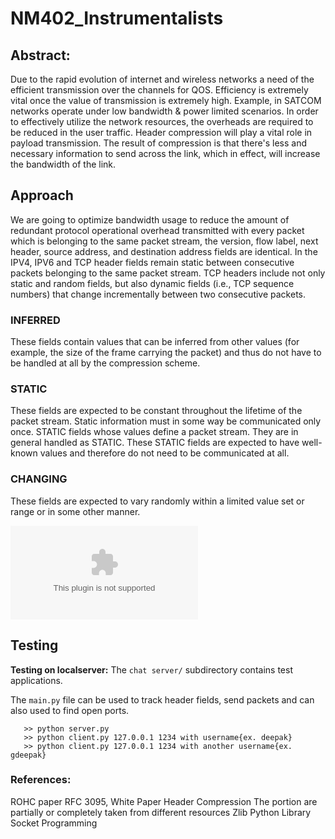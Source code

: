 # NM402_Instrumentalists

## Abstract:
  Due to the rapid evolution of internet and wireless networks a need of the efficient 
    transmission over the channels for QOS. Efficiency is extremely vital once the value
    of transmission is extremely high. Example, in SATCOM networks operate under low bandwidth 
    & power limited scenarios. In order to effectively utilize the network resources,
    the overheads are required to be reduced in the user traffic. Header compression will 
    play a vital role in payload transmission. The result of compression is that there's 
    less and necessary information to send across the link, which in effect, will increase
    the bandwidth of the link.


## Approach 
 We are going to optimize bandwidth usage to reduce the amount of redundant protocol operational
    overhead transmitted with every packet which is belonging to the same packet stream, the version, 
    flow label, next header, source address, and destination address fields are identical. In the IPV4,
    IPV6 and TCP header fields remain static between consecutive packets belonging to the same packet stream. 
    TCP headers include not only static and random fields, but also dynamic fields (i.e., TCP sequence numbers)
    that change incrementally between two consecutive packets.
 
 ### INFERRED

   These fields contain values that can be inferred from other
    values (for example, the size of the frame carrying the packet)
    and thus do not have to be handled at all by the compression
    scheme.
   
 ### STATIC
  
  These fields are expected to be constant throughout the
    lifetime of the packet stream. Static information must in some
    way be communicated only once. STATIC fields whose values define a
    packet stream. They are in general handled as STATIC.
    These STATIC fields are expected to have well-known values and
    therefore do not need to be communicated at all.
 
 ### CHANGING
  
  These fields are expected to vary randomly within a limited
    value set or range or in some other manner.
      
![Approach](./approach.docx)


## Testing 

**Testing on localserver:**
The `chat server/` subdirectory contains test applications.

The `main.py` file can be used to track header fields, send packets and can also used to find open ports.

       >> python server.py
       >> python client.py 127.0.0.1 1234 with username{ex. deepak}
       >> python client.py 127.0.0.1 1234 with another username{ex. gdeepak}

### References:
   
   ROHC paper RFC 3095,
   White Paper Header Compression The portion are partially or completely taken from different resources
   Zlib Python Library
   Socket Programming
